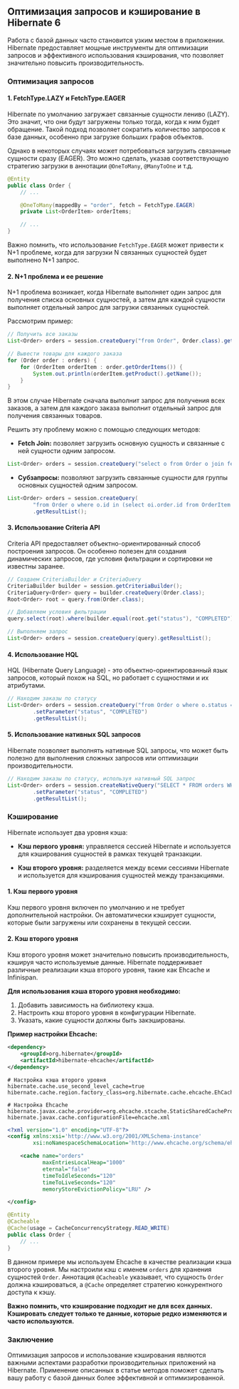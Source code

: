 ## Оптимизация запросов и кэширование в Hibernate 6

Работа с базой данных часто становится узким местом в приложении. Hibernate предоставляет мощные инструменты для оптимизации запросов и эффективного использования кэширования, что позволяет значительно повысить производительность. 

### Оптимизация запросов

#### 1. FetchType.LAZY и FetchType.EAGER

Hibernate по умолчанию загружает связанные сущности лениво (LAZY). Это значит, что они будут загружены только тогда, когда к ним будет обращение. Такой подход позволяет сократить количество запросов к базе данных, особенно при загрузке больших графов объектов.

Однако в некоторых случаях может потребоваться загрузить связанные сущности сразу (EAGER). Это можно сделать, указав соответствующую стратегию загрузки в аннотации `@OneToMany`, `@ManyToOne` и т.д.

```java
@Entity
public class Order {
    // ...

    @OneToMany(mappedBy = "order", fetch = FetchType.EAGER)
    private List<OrderItem> orderItems;

    // ...
}
```

Важно помнить, что использование `FetchType.EAGER` может привести к N+1 проблеме, когда для загрузки N связанных сущностей будет выполнено N+1 запрос.

#### 2. N+1 проблема и ее решение

N+1 проблема возникает, когда Hibernate выполняет один запрос для получения списка основных сущностей, а затем для каждой сущности выполняет отдельный запрос для загрузки связанных сущностей.

Рассмотрим пример:

```java
// Получить все заказы
List<Order> orders = session.createQuery("from Order", Order.class).getResultList();

// Вывести товары для каждого заказа
for (Order order : orders) {
    for (OrderItem orderItem : order.getOrderItems()) { 
        System.out.println(orderItem.getProduct().getName());
    }
}
```

В этом случае Hibernate сначала выполнит запрос для получения всех заказов, а затем для каждого заказа выполнит отдельный запрос для получения связанных товаров. 

Решить эту проблему можно с помощью следующих методов:

* **Fetch Join:**  позволяет загрузить основную сущность и связанные с ней сущности одним запросом.

```java
List<Order> orders = session.createQuery("select o from Order o join fetch o.orderItems", Order.class).getResultList();
```

* **Субзапросы:** позволяют загрузить связанные сущности для группы основных сущностей одним запросом.

```java
List<Order> orders = session.createQuery(
        "from Order o where o.id in (select oi.order.id from OrderItem oi where oi.quantity > 1)", Order.class)
        .getResultList();
```

#### 3. Использование Criteria API

Criteria API предоставляет объектно-ориентированный способ построения запросов. Он особенно полезен для создания динамических запросов, где условия фильтрации и сортировки не известны заранее.

```java
// Создаем CriteriaBuilder и CriteriaQuery
CriteriaBuilder builder = session.getCriteriaBuilder();
CriteriaQuery<Order> query = builder.createQuery(Order.class);
Root<Order> root = query.from(Order.class);

// Добавляем условия фильтрации
query.select(root).where(builder.equal(root.get("status"), "COMPLETED"));

// Выполняем запрос
List<Order> orders = session.createQuery(query).getResultList();
```

#### 4. Использование HQL

HQL (Hibernate Query Language) - это объектно-ориентированный язык запросов, который похож на SQL, но работает с сущностями и их атрибутами.

```java
// Находим заказы по статусу
List<Order> orders = session.createQuery("from Order o where o.status = :status", Order.class)
        .setParameter("status", "COMPLETED")
        .getResultList();
```

#### 5. Использование нативных SQL запросов

Hibernate позволяет выполнять нативные SQL запросы, что может быть полезно для выполнения сложных запросов или оптимизации производительности.

```java
// Находим заказы по статусу, используя нативный SQL запрос
List<Order> orders = session.createNativeQuery("SELECT * FROM orders WHERE status = :status", Order.class)
        .setParameter("status", "COMPLETED")
        .getResultList();
```

### Кэширование

Hibernate использует два уровня кэша:

* **Кэш первого уровня:**  управляется сессией Hibernate и используется для кэширования сущностей в рамках текущей транзакции.

* **Кэш второго уровня:**  разделяется между всеми сессиями Hibernate и используется для кэширования сущностей между транзакциями.

#### 1. Кэш первого уровня

Кэш первого уровня включен по умолчанию и не требует дополнительной настройки. Он автоматически кэширует сущности, которые были загружены или сохранены в текущей сессии.

#### 2. Кэш второго уровня

Кэш второго уровня может значительно повысить производительность, кэшируя часто используемые данные. Hibernate поддерживает различные реализации кэша второго уровня, такие как Ehcache и Infinispan.

**Для использования кэша второго уровня необходимо:**

1. Добавить зависимость на библиотеку кэша.
2. Настроить кэш второго уровня в конфигурации Hibernate.
3. Указать, какие сущности должны быть закэшированы.

**Пример настройки Ehcache:**

```xml
<dependency>
    <groupId>org.hibernate</groupId>
    <artifactId>hibernate-ehcache</artifactId>
</dependency>
```

```properties
# Настройка кэша второго уровня
hibernate.cache.use_second_level_cache=true
hibernate.cache.region.factory_class=org.hibernate.cache.ehcache.EhCacheRegionFactory

# Настройка Ehcache
hibernate.javax.cache.provider=org.ehcache.stcache.StaticSharedCacheProvider
hibernate.javax.cache.configurationFile=ehcache.xml
```

```xml
<?xml version="1.0" encoding="UTF-8"?>
<config xmlns:xsi='http://www.w3.org/2001/XMLSchema-instance'
        xsi:noNamespaceSchemaLocation='http://www.ehcache.org/schema/ehcache-core-2.5.xsd'>

    <cache name="orders"
           maxEntriesLocalHeap="1000"
           eternal="false"
           timeToIdleSeconds="120"
           timeToLiveSeconds="120"
           memoryStoreEvictionPolicy="LRU" />

</config>
```

```java
@Entity
@Cacheable
@Cache(usage = CacheConcurrencyStrategy.READ_WRITE)
public class Order {
    // ...
}
```

В данном примере мы используем Ehcache в качестве реализации кэша второго уровня. Мы настроили кэш с именем `orders` для хранения сущностей `Order`.  Аннотация `@Cacheable` указывает, что сущность `Order` должна кэшироваться, а `@Cache` определяет стратегию конкурентного доступа к кэшу.

**Важно помнить, что кэширование подходит не для всех данных. Кэшировать следует только те данные, которые редко изменяются и часто используются.** 

### Заключение

Оптимизация запросов и использование кэширования являются важными аспектами разработки производительных приложений на Hibernate. Применение описанных в статье методов поможет сделать вашу работу с базой данных более эффективной и оптимизированной. 
